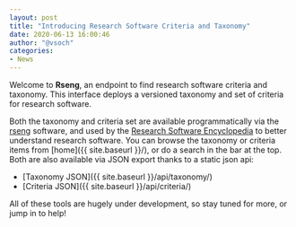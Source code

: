 ```yaml
---
layout: post
title: "Introducing Research Software Criteria and Taxonomy"
date: 2020-06-13 16:00:46
author: "@vsoch"
categories:
- News
---
```


Welcome to <b>Rseng</b>, an endpoint to find research software criteria and taxonomy. This interface
deploys a versioned taxonomy and set of criteria for research software. 

<!--more--> 

Both the taxonomy and criteria set are available programmatically via the <a href="https://github.com/rseng/rseng" target="_blank">rseng</a>
software, and used by the <a href="https://github.com/rseng/rse" target="_blank">Research Software Encyclopedia</a>
to better understand research software. You can browse the taxonomy or criteria items
from [home]({{ site.baseurl }}/), or do a search in the bar at the top. Both are
also available via JSON export thanks to a static json api:

 - [Taxonomy JSON]({{ site.baseurl }}/api/taxonomy/)
 - [Criteria JSON]({{ site.baseurl }}/api/criteria/)

All of these tools are hugely under development, so stay tuned for more, or jump in to help!
